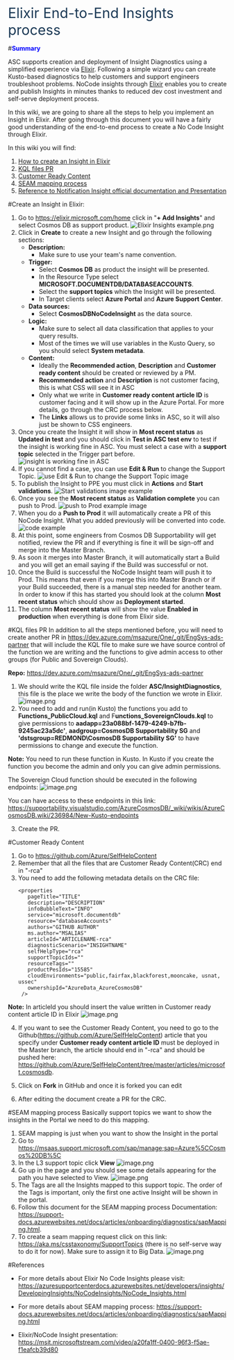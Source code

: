 <p style='margin-top:18pt;margin-bottom:7pt;line-height:29pt;font-family:&amp;quot;
font-size:24.0pt;color:#1C3A56'>Elixir End-to-End Insights process</p>

#<span style="color:blue">**Summary**</span>

ASC supports creation and deployment of Insight Diagnostics using a simplified experience via [Elixir](https://elixir.microsoft.com/solutions/insights?supportscope=d1e1cc31-42ce-53d2-f83d-18be2124f44f). Following a simple wizard you can create Kusto-based diagnostics to help customers and support engineers troubleshoot problems. NoCode insights through [Elixir](https://elixir.microsoft.com/solutions/insights?supportscope=d1e1cc31-42ce-53d2-f83d-18be2124f44f) enables you to create and publish Insights in minutes thanks to reduced dev cost investment and self-serve deployment process.

In this wiki, we are going to share all the steps to help you implement an Insight in Elixir. After going through this document you will have a fairly good understanding of the end-to-end process to create a No Code Insight through Elixir.

In this wiki you will find:
1. [How to create an Insight in Elixir](#create-an-insight-in-elixir)
2. [KQL files PR](#kql-files-pr)
3. [Customer Ready Content](#customer-ready-content)
4. [SEAM mapping process](#seam-mapping-process)
5. [Reference to Notification Insight official documentation and Presentation](#references) 

#Create an Insight in Elixir:
1. Go to https://elixir.microsoft.com/home click in "**+ Add Insights**" and select Cosmos DB as support product.
![Elixir Insights example.png](/.attachments/image-f9575370-5cdc-4d3f-945b-c459d48db748.png) 
1. Click in **Create** to create a new Insight and go through the following sections:
   - **Description:**
     - Make sure to use your team's name convention.
   - **Trigger:**
     - Select **Cosmos DB** as product the insight will be presented.
     - In the Resource Type select **MICROSOFT.DOCUMENTDB/DATABASEACCOUNTS**. 
     - Select the **support topics** which the Insight will be presented.
     - In Target clients select **Azure Portal** and **Azure Support Center**.
   - **Data sources:**
     - Select **CosmosDBNoCodeInsight** as the data source.
   - **Logic:**
        - Make sure to select all data classification that applies to your query results. 
        - Most of the times we will use variables in the Kusto Query, so you should select **System metadata**.
   - **Content:**
     - Ideally the **Recommended action**, **Description** and  **Customer ready content** should be created or reviewed by a PM.
     - **Recommended action** and **Description** is not customer facing, this is what CSS will see it in ASC
     - Only what we write in **Customer ready content article ID** is customer facing and it will show up in the Azure Portal. For more details, go through the CRC process below.
     - The **Links** allows us to provide some links in ASC, so it will also just be shown to CSS engineers.
1. Once you create the Insight it will show in **Most recent status** as **Updated in test** and you should click in **Test in ASC test env** to test if the insight is working fine in ASC. You must select a case with a **support topic** selected in the Trigger part before.
![insight is working fine in ASC](/.attachments/image-471e3657-252f-471b-9edd-02ad5de0c7ed.png)
1. If you cannot find a case, you can use **Edit & Run** to change the Support Topic.
![use Edit & Run to change the Support Topic image](/.attachments/image-123ad84c-ed58-4fa7-8730-5a1f6fc358d8.png)
1. To publish the Insight to PPE you must click in **Actions** and **Start validations**.
![Start validations image example](/.attachments/image-0fd04c7f-9ce1-4faa-9227-8f039a54da21.png)
1. Once you see the **Most recent status** as **Validation complete** you can push to Prod.
![push to Prod example image](/.attachments/image-75e84b60-5ea0-4109-991d-1c182492bd5b.png)
1. When you do a **Push to Prod** it will automatically create a PR of this NoCode Insight. What you added previously will be converted into code.
![code example](/.attachments/image-ec257d81-9d8b-4e5e-866c-1b9ca5919455.png)
1. At this point, some engineers from Cosmos DB Supportability will get notified, review the PR and if everything is fine it will be sign-off and merge into the Master Branch.
1. As soon it merges into Master Branch, it will automatically start a Build and you will get an email saying if the Build was successful or not.
1. Once the Build is successful the NoCode Insight team will push it to Prod. This means that even if you merge this into Master Branch or if your Build succeeded, there is a manual step needed for another team. In order to know if this has started you should look at the column **Most recent status** which should show as **Deployment started**. 
1. The column **Most recent status** will show the value **Enabled in production** when everything is done from Elixir side.
 

#KQL files PR
In addition to all the steps mentioned before, you will need to create another PR in https://dev.azure.com/msazure/One/_git/EngSys-ads-partner that will include the KQL file to make sure we have source control of the function we are writing and the functions to give admin access to other groups (for Public and Sovereign Clouds).

**Repo:** https://dev.azure.com/msazure/One/_git/EngSys-ads-partner
1. We should write the KQL file inside the folder **ASC/InsightDiagnostics**, this file is the place we write the body of the function we wrote in Elixir.
![image.png](/.attachments/image-2eb105bc-6ac1-4694-b58a-3baf00ea828b.png)
2. You need to add and run(in Kusto) the functions you add to **Functions_PublicCloud.kql** and F**unctions_SovereignClouds.kql** to give permissions to **aadapp=23a088bf-1479-4249-b7fb-9245ac23a5dc'**,  **aadgroup=CosmosDB Supportability SG** and **'dstsgroup=REDMOND\\CosmosDB Supportability SG'** to have permissions to change and execute the function.

**Note:** You need to run these function in Kusto. In Kusto if you create the function you become the admin and only you can give admin permissions.

The Sovereign Cloud function should be executed in the following endpoints:
![image.png](/.attachments/image-f6f195b9-3ed2-4ed0-b7e5-48a109808a55.png)
			
You can have access to these endpoints in this link: 
https://supportability.visualstudio.com/AzureCosmosDB/_wiki/wikis/AzureCosmosDB.wiki/236984/New-Kusto-endpoints

3. Create the PR.

#Customer Ready Content
1. Go to https://github.com/Azure/SelfHelpContent
2. Remember that all the files that are Customer Ready Content(CRC) end in "-rca"
3. You need to add the following metadata details on the CRC file:
    ``` 
	<properties
	   pageTitle="TITLE"
	   description="DESCRIPTION"
	   infoBubbleText="INFO"
	   service="microsoft.documentdb"
	   resource="databaseAccounts"
	   authors="GITHUB AUTHOR"
	   ms.author="MSALIAS"
	   articleId="ARTICLENAME-rca"
	   diagnosticScenario="INSIGHTNAME"
	   selfHelpType="rca"
	   supportTopicIds=""
	   resourceTags=""
	   productPesIds="15585"
	   cloudEnvironments="public,fairfax,blackforest,mooncake, usnat, ussec"
	   ownershipId="AzureData_AzureCosmosDB"
     />
    ``` 
**Note:** In articleId you should insert the value written in Customer ready content article ID in Elixir
![image.png](/.attachments/image-46d3e47f-8dda-47ac-b5d9-c060f3d1618d.png)

4. If you want to see the Customer Ready Content, you need to go to the Github(https://github.com/Azure/SelfHelpContent) article that you specify under **Customer ready content article ID** must be deployed in the Master branch, the article should end in "-rca" and should be pushed here: https://github.com/Azure/SelfHelpContent/tree/master/articles/microsoft.cosmosdb.

5. Click on **Fork** in GitHub and once it is forked you can edit

6. After editing the document create a PR for the CRC.


#SEAM mapping process
Basically support topics we want to show the insights in the Portal we need to do this mapping. 
1. SEAM mapping is just when you want to show the Insight in the portal
2. Go to https://msaas.support.microsoft.com/sap/manage;sap=Azure%5CCosmos%20DB%5C
3. In the L3 support topic click **View** 
![image.png](/.attachments/image-4e662dab-a9ea-47d6-b6a1-42cd73dde93f.png)
4. Go up in the page and you should see some details appearing for the path you have selected to View.
![image.png](/.attachments/image-7cd58532-bb9c-4fb6-ab05-0c288671386c.png)
5. The Tags are all the Insights mapped to this support topic. The order of the Tags is important, only the first one active Insight will be shown in the portal.
6. Follow this document for the SEAM mapping process Documentation: https://support-docs.azurewebsites.net/docs/articles/onboarding/diagnostics/sapMapping.html.
7. To create a seam mapping request click on this link: https://aka.ms/csstaxonomy/SupportTopics (there is no self-serve way to do it for now). Make sure to assign it to Big Data. 
![image.png](/.attachments/image-6423370b-5176-4fd1-9af7-ef070fd719b0.png)

#References
- For more details about Elixir No Code Insights please visit:
https://azuresupportcenterdocs.azurewebsites.net/developers/insights/DevelopingInsights/NoCodeInsights/NoCode_Insights.html

- For more details about SEAM mapping process:
https://support-docs.azurewebsites.net/docs/articles/onboarding/diagnostics/sapMapping.html

- Elixir/NoCode Insight presentation:
https://msit.microsoftstream.com/video/a20fa1ff-0400-96f3-f5ae-f1eafcb39d80
	
